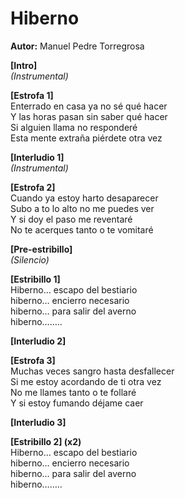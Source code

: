 # Hiberno  
**Autor:** Manuel Pedre Torregrosa  

**[Intro]**  
*(Instrumental)*  

**[Estrofa 1]**  
Enterrado en casa ya no sé qué hacer  
Y las horas pasan sin saber qué hacer  
Si alguien llama no responderé  
Esta mente extraña piérdete otra vez  

**[Interludio 1]**  
*(Instrumental)*  

**[Estrofa 2]**  
Cuando ya estoy harto desaparecer  
Subo a to lo alto no me puedes ver  
Y si doy el paso me reventaré  
No te acerques tanto o te vomitaré  

**[Pre-estribillo]**  
*(Silencio)*  

**[Estribillo 1]**  
Hiberno… escapo del bestiario  
hiberno… encierro necesario  
hiberno… para salir del averno  
hiberno……..  

**[Interludio 2]**  

**[Estrofa 3]**  
Muchas veces sangro hasta desfallecer  
Si me estoy acordando de ti otra vez  
No me llames tanto o te follaré  
Y si estoy fumando déjame caer  

**[Interludio 3]**  

**[Estribillo 2] (x2)**  
Hiberno… escapo del bestiario  
hiberno… encierro necesario  
hiberno… para salir del averno  
hiberno……..  
